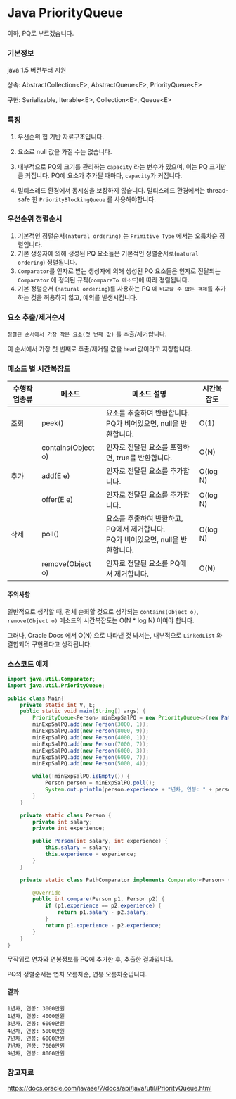 # Java PriorityQueue

이하, PQ로 부르겠습니다.



### 기본정보

java 1.5 버전부터 지원

상속: AbstractCollection\<E>, AbstractQueue\<E>, PriorityQueue\<E>

구현: Serializable, Iterable\<E>, Collection\<E>, Queue\<E>



### 특징

1. 우선순위 힙 기반 자료구조입니다.

2. 요소로 null 값을 가질 수는 없습니다.
3. 내부적으로 PQ의 크기를 관리하는 `capacity` 라는 변수가 있으며, 이는 PQ 크기만큼 커집니다. PQ에 요소가 추가될 때마다, `capacity`가 커집니다.
4. 멀티스레드 환경에서 동시성을 보장하지 않습니다. 멀티스레드 환경에서는 thread-safe 한 `PriorityBlockingQueue` 를 사용해야합니다.



### 우선순위 정렬순서

1. 기본적인 정렬순서`(natural ordering)` 는 `Primitive Type` 에서는 오름차순 정렬입니다.
2. 기본 생성자에 의해 생성된 PQ 요소들은 기본적인 정렬순서로(`natural ordering`) 정렬됩니다.
3. `Comparator`를 인자로 받는 생성자에 의해 생성된 PQ 요소들은 인자로 전달되는 `Comparator` 에 정의된 규칙(`compareTo 메소드`)에 따라 정렬됩니다.
4. 기본 정렬순서 (`natural ordering`)를 사용하는 PQ 에 `비교할 수 없는 객체`를 추가하는 것을 허용하지 않고, 예외를 발생시킵니다.



### 요소 추출/제거순서

`정렬된 순서에서 가장 작은 요소(첫 번째 값)` 를 추출/제거합니다.

이 순서에서 가장 첫 번째로 추출/제거될 값을 `head` 값이라고 지칭합니다.



### 메소드 별 시간복잡도

| 수행작업종류 | 메소드             | 메소드 설명                                                  | 시간복잡도 |
| ------------ | ------------------ | ------------------------------------------------------------ | ---------- |
| 조회         | peek()             | 요소를 추출하여 반환합니다.<br />PQ가 비어있으면, null을 반환합니다. | O(1)       |
|              | contains(Object o) | 인자로 전달된 요소를 포함하면, true를 반환합니다.            | O(N)       |
| 추가         | add(E e)           | 인자로 전달된 요소를 추가합니다.                             | O(log N)   |
|              | offer(E e)         | 인자로 전달된 요소를 추가합니다.                             | O(log N)   |
| 삭제         | poll()             | 요소를 추출하여 반환하고, PQ에서 제거합니다.<br />PQ가 비어있으면, null을 반환합니다. | O(log N)   |
|              | remove(Object o)   | 인자로 전달된 요소를 PQ에서 제거합니다.                      | O(N)       |

#### 주의사항

일반적으로 생각할 때, 전체 순회할 것으로 생각되는 `contains(Object o)`, `remove(Object o)` 메소드의 시간복잡도는 O(N * log N) 이여야 합니다. 

그러나, Oracle Docs 에서 O(N) 으로 나타낸 것 봐서는, 내부적으로 `LinkedList` 와 결합되어 구현됐다고 생각됩니다.



### 소스코드 예제

```java
import java.util.Comparator;
import java.util.PriorityQueue;

public class Main{
    private static int V, E;
    public static void main(String[] args) {
        PriorityQueue<Person> minExpSalPQ = new PriorityQueue<>(new PathComparator());
        minExpSalPQ.add(new Person(3000, 1));
        minExpSalPQ.add(new Person(8000, 9));
        minExpSalPQ.add(new Person(4000, 1));
        minExpSalPQ.add(new Person(7000, 7));
        minExpSalPQ.add(new Person(6000, 3));
        minExpSalPQ.add(new Person(6000, 7));
        minExpSalPQ.add(new Person(5000, 4));

        while(!minExpSalPQ.isEmpty()) {
            Person person = minExpSalPQ.poll();
            System.out.println(person.experience + "년차, 연봉: " + person.salary + "만원");
        }
    }

    private static class Person {
        private int salary;
        private int experience;

        public Person(int salary, int experience) {
            this.salary = salary;
            this.experience = experience;
        }
    }

    private static class PathComparator implements Comparator<Person> {

        @Override
        public int compare(Person p1, Person p2) {
            if (p1.experience == p2.experience) {
                return p1.salary - p2.salary;
            }
            return p1.experience - p2.experience;
        }
    }
}
```

무작위로 연차와 연봉정보를 PQ에 추가한 후, 추출한 결과입니다.

PQ의 정렬순서는 연차 오름차순, 연봉 오름차순입니다.



#### 결과

```
1년차, 연봉: 3000만원
1년차, 연봉: 4000만원
3년차, 연봉: 6000만원
4년차, 연봉: 5000만원
7년차, 연봉: 6000만원
7년차, 연봉: 7000만원
9년차, 연봉: 8000만원
```



### 참고자료

https://docs.oracle.com/javase/7/docs/api/java/util/PriorityQueue.html